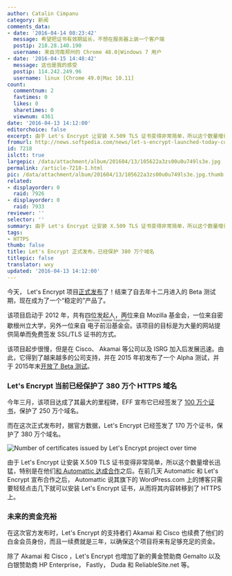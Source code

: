 ```yaml
---
author: Catalin Cimpanu
category: 新闻
comments_data:
- date: '2016-04-14 08:23:42'
  message: 希望把证书有效期延长，不想在服务器上装一个客户端
  postip: 218.28.140.190
  username: 来自河南郑州的 Chrome 48.0|Windows 7 用户
- date: '2016-04-15 14:48:42'
  message: 这也是我的感受
  postip: 114.242.249.96
  username: linux [Chrome 49.0|Mac 10.11]
count:
  commentnum: 2
  favtimes: 0
  likes: 0
  sharetimes: 0
  viewnum: 4361
date: '2016-04-13 14:12:00'
editorchoice: false
excerpt: 由于 Let's Encrypt 让安装 X.509 TLS 证书变得非常简单，所以这个数量增长迅猛。
fromurl: http://news.softpedia.com/news/let-s-encrypt-launched-today-currently-protects-3-8-million-domains-502857.shtml
id: 7218
islctt: true
largepic: /data/attachment/album/201604/13/105622a3zs00u0u749ls3e.jpg
permalink: /article-7218-1.html
pic: /data/attachment/album/201604/13/105622a3zs00u0u749ls3e.jpg.thumb.jpg
related:
- displayorder: 0
  raid: 7926
- displayorder: 0
  raid: 7933
reviewer: ''
selector: ''
summary: 由于 Let's Encrypt 让安装 X.509 TLS 证书变得非常简单，所以这个数量增长迅猛。
tags:
- HTTPS
thumb: false
title: Let's Encrypt 正式发布，已经保护 380 万个域名
titlepic: false
translator: wxy
updated: '2016-04-13 14:12:00'
---
```


今天， Let's Encrypt 项目[正式发布](https://letsencrypt.org/2016/04/12/leaving-beta-new-sponsors.html)了！结束了自去年十二月进入的 Beta 测试期，现在成为了一个“稳定的”产品了。


该项目启动于 2012 年，共有四位发起人，两位来自 Mozilla 基金会，一位来自密歇根州立大学，另外一位来自<ruby> 电子前沿基金会 <rp>  （ </rp> <rt>  Electronic Frontier Foundation </rt> <rp>  ） </rp></ruby>。该项目的目标是为大量的网站提供简单而免费签发 SSL/TLS 证书的方式。


该项目起步很慢，但是在 Cisco、 Akamai 等公司以及 ISRG 加入后发展迅速。由此，它得到了越来越多的公司支持，并在 2015 年初发布了一个 Alpha 测试，并于 2015年末[开放了 Beta 测试](/article-6565-1.html)。


### Let's Encrypt 当前已经保护了 380 万个 HTTPS 域名


今年三月，该项目达成了其最大的里程碑，EFF 宣布它已经签发了 [100 万个证书](http://news.softpedia.com/news/eff-says-it-issued-one-million-free-https-certificates-via-let-s-encrypt-project-501531.shtml)，保护了 250 万个域名。


而在这次正式发布时，据官方数据，Let's Encrypt 已经签发了 170 万个证书，保护了 380 万个域名。


![Number of certificates issued by Let's Encrypt project over time](/data/attachment/album/201604/13/105622a3zs00u0u749ls3e.jpg "Number of certificates issued by Let's Encrypt project over time")


由于 Let's Encrypt 让安装 X.509 TLS 证书变得非常简单，所以这个数量增长迅猛，特别是在他们[和 Automattic 达成合作](http://news.softpedia.com/news/wordpress-enables-free-https-for-all-blogs-using-let-s-encrypt-certificates-502744.shtml)之后。在前几天 Automattic 和 Let's Encrypt 宣布合作之后， Automattic 说其旗下的 WordPress.com 上的博客只需要轻轻点击几下就可以安装 Let's Encrypt 证书，从而将其内容转移到了 HTTPS 上。


### 未来的资金充裕


在这次官方发布时，Let's Encrypt 的支持者们 Akamai 和 Cisco 也续费了他们的白金会员身份，而且一续费就是三年，以确保这个项目将来有足够充足的资金。


除了 Akamai 和 Cisco ，Let's Encrypt 也增加了新的黄金赞助商 Gemalto 以及白银赞助商 HP Enterprise， Fastly， Duda 和 ReliableSite.net 等。